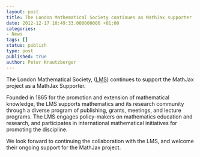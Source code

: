 ```yaml
---
layout: post
title: The London Mathematical Society continues as MathJax supporter
date: 2012-12-17 10:49:33.000000000 +01:00
categories:
- News
tags: []
status: publish
type: post
published: true
author: Peter Krautzberger
---
```


The London Mathematical Society, ([LMS](http://lms.ac.uk/)) continues to support the MathJax project as a MathJax Supporter.

Founded in 1865 for the promotion and extension of mathematical knowledge, the LMS supports mathematics and its research community through a diverse program of publishing, grants, meetings, and lecture programs. The LMS engages policy-makers on mathematics education and research, and participates in international mathematical initiatives for promoting the discipline.

We look forward to continuing the collaboration with the LMS, and welcome their ongoing support for the MathJax project.
